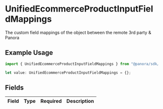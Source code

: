 # UnifiedEcommerceProductInputFieldMappings

The custom field mappings of the object between the remote 3rd party & Panora

## Example Usage

```typescript
import { UnifiedEcommerceProductInputFieldMappings } from "@panora/sdk/models/components";

let value: UnifiedEcommerceProductInputFieldMappings = {};
```

## Fields

| Field       | Type        | Required    | Description |
| ----------- | ----------- | ----------- | ----------- |